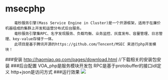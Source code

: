 # msecphp
        毫秒服务引擎(Mass Service Engine in Cluster)是一个开源框架，适用于在廉价机器组成的集群上开发和运营分布式后台服务。
        毫秒服务引擎集RPC、名字发现服务、负载均衡、业务监控、灰度发布、容量管理、日志管理、key-value存储于一体。
        此项目是基于腾讯开源的https://github.com/Tencent/MSEC 来进行php开发模块！
###安装
        http://haomiao.qq.com/pages/download.html //下载相关的安装包安装
###后台配置
        VOA_php是服务模块开发包
        RPC是基于protobuffer的接口idl定义
        http+json是访问方式
###运行效果
![](https://github.com/qieangel2013/msecphp/blob/master/images/run.png)     
